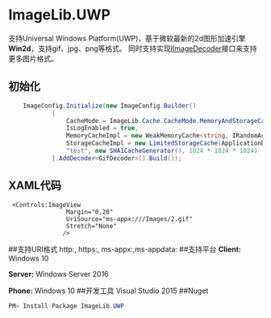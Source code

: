 # ImageLib.UWP
  支持Universal Windows Platform(UWP)，基于微软最新的2d图形加速引擎**Win2d**，支持gif、jpg、png等格式。
  同时支持实现[IImageDecoder](https://github.com/chenrensong/ImageLib.UWP/blob/master/ImageLib/IO/IImageDecoder.cs)接口来支持更多图片格式。
 
## 初始化
``` c#
    ImageConfig.Initialize(new ImageConfig.Builder()
            {
                CacheMode = ImageLib.Cache.CacheMode.MemoryAndStorageCache,
                IsLogEnabled = true,
                MemoryCacheImpl = new WeakMemoryCache<string, IRandomAccessStream>(),
                StorageCacheImpl = new LimitedStorageCache(ApplicationData.Current.LocalCacheFolder,
                "test", new SHA1CacheGenerator(), 1024 * 1024 * 1024)
            }.AddDecoder<GifDecoder>().Build());
```
## XAML代码
``` xaml
 <Controls:ImageView 
                Margin="0,20"
                UriSource="ms-appx:///Images/2.gif"
                Stretch="None"
               />
```

##支持URI格式
  http:, https:, ms-appx:,ms-appdata:
##支持平台
  **Client:** Windows 10
  
  **Server:** Windows Server 2016 
  
  **Phone:**  Windows 10 
##开发工具
  Visual Studio 2015 
##Nuget
``` c#
PM> Install-Package ImageLib.UWP
```

